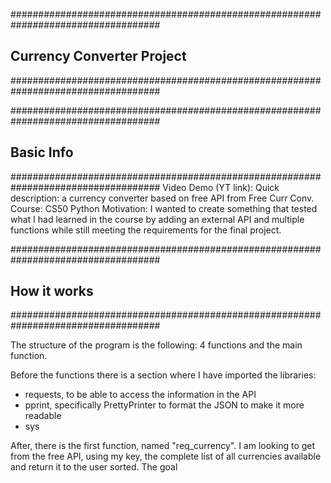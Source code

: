 ###################################################################################
## Currency Converter Project
###################################################################################

###################################################################################
## Basic Info
###################################################################################
Video Demo (YT link):  <URL HERE>
Quick description: a currency converter based on free API from Free Curr Conv.
Course: CS50 Python
Motivation: I wanted to create something that tested what I had learned in the course by adding an external API and multiple functions while still meeting the requirements for the final project. 

###################################################################################
## How it works
###################################################################################

The structure of the program is the following: 4 functions and the main function.

Before the functions there is a section where I have imported the libraries:
 - requests, to be able to access the information in the API
 - pprint, specifically PrettyPrinter to format the JSON to make it more readable
 - sys

After, there is the first function, named "req_currency". I am looking to get from the free API, using my key, the complete list of all currencies available and return it to the user sorted. The goal
